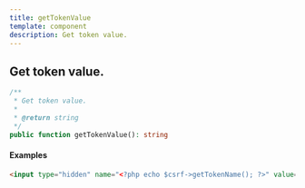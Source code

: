 ```yaml
---
title: getTokenValue
template: component
description: Get token value.
---
```


<h2 class="font-normal text-lg">
Get token value.
</h2>

```php
/**
 * Get token value.
 *
 * @return string
 */
public function getTokenValue(): string
```

#### Examples

```html
<input type="hidden" name="<?php echo $csrf->getTokenName(); ?>" value="<?php echo $csrf->getTokenValue(); ?>" />
```
